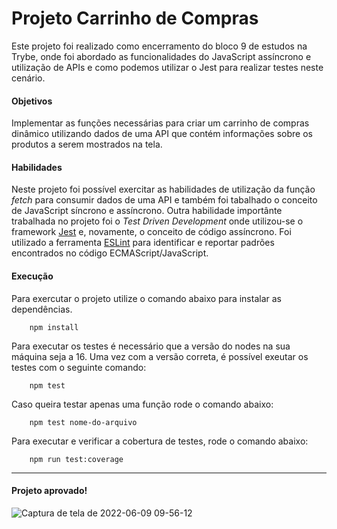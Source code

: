 # Projeto Carrinho de Compras

Este projeto foi realizado como encerramento do bloco 9 de estudos na Trybe, onde foi abordado as funcionalidades do JavaScript assíncrono e utilização de APIs e como podemos utilizar o Jest para realizar testes neste cenário.

#### Objetivos

Implementar as funções necessárias para criar um carrinho de compras dinâmico utilizando dados de uma API que contém informações sobre os produtos a serem mostrados na tela.

#### Habilidades

Neste projeto foi possível exercitar as habilidades de utilização da função _fetch_ para consumir dados de uma API e também foi tabalhado o conceito de JavaScript síncrono e assíncrono. Outra habilidade importânte trabalhada no projeto foi o _Test Driven Development_ onde utilizou-se o framework [Jest](https://jestjs.io/pt-BR/docs/expect) e, novamente, o conceito de código assíncrono. Foi utilizado a ferramenta [ESLint](https://github.com/eslint/eslint) para identificar e reportar padrões encontrados no código ECMAScript/JavaScript.

#### Execução

Para exercutar o projeto utilize o comando abaixo para instalar as dependências.

        npm install

Para executar os testes é necessário que a versão do nodes na sua máquina seja a 16. Uma vez com a versão correta, é possível exeutar os testes com o seguinte comando:

        npm test

Caso queira testar apenas uma função rode o comando abaixo:

        npm test nome-do-arquivo

Para executar e verificar a cobertura de testes, rode o comando abaixo:

        npm run test:coverage

---

#### Projeto aprovado!

![Captura de tela de 2022-06-09 09-56-12](https://user-images.githubusercontent.com/98956659/172853032-46950c3e-1112-466c-af47-5d76f5e6ae2b.png)
